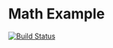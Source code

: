 # Math Example

[![Build Status](https://travis-ci.com/jideajayi11/selenium-math-example.svg?branch=develop)](https://travis-ci.com/jideajayi11/selenium-math-example)